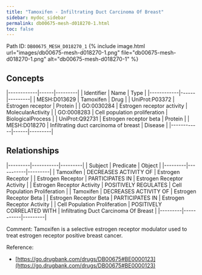 ```yaml
---
title: "Tamoxifen - Infiltrating Duct Carcinoma Of Breast"
sidebar: mydoc_sidebar
permalink: db00675-mesh-d018270-1.html
toc: false 
---
```



Path ID: `DB00675_MESH_D018270_1`
{% include image.html url="images/db00675-mesh-d018270-1.png" file="db00675-mesh-d018270-1.png" alt="db00675-mesh-d018270-1" %}

## Concepts

|------------|------|---------|
| Identifier | Name | Type    |
|------------|------|---------|
| MESH:D013629 | Tamoxifen | Drug |
| UniProt:P03372 | Estrogen receptor | Protein |
| GO:0030284 | Estrogen receptor activity | MolecularActivity |
| GO:0008283 | Cell population proliferation | BiologicalProcess |
| UniProt:Q92731 | Estrogen receptor beta | Protein |
| MESH:D018270 | Infiltrating duct carcinoma of breast | Disease |
|------------|------|---------|

## Relationships

|---------|-----------|---------|
| Subject | Predicate | Object  |
|---------|-----------|---------|
| Tamoxifen | DECREASES ACTIVITY OF | Estrogen Receptor |
| Estrogen Receptor | PARTICIPATES IN | Estrogen Receptor Activity |
| Estrogen Receptor Activity | POSITIVELY REGULATES | Cell Population Proliferation |
| Tamoxifen | DECREASES ACTIVITY OF | Estrogen Receptor Beta |
| Estrogen Receptor Beta | PARTICIPATES IN | Estrogen Receptor Activity |
| Cell Population Proliferation | POSITIVELY CORRELATED WITH | Infiltrating Duct Carcinoma Of Breast |
|---------|-----------|---------|

Comment: Tamoxifen is a selective estrogen receptor modulator used to treat estrogen receptor positive breast cancer.

Reference: 
  - [https://go.drugbank.com/drugs/DB00675#BE0000123](https://go.drugbank.com/drugs/DB00675#BE0000123)
